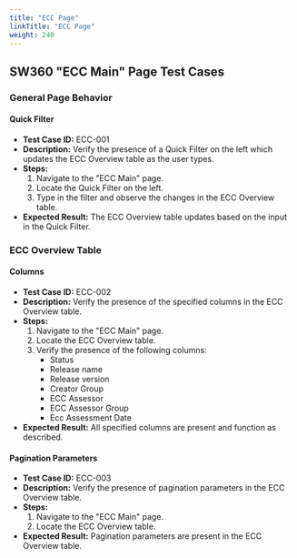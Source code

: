 ```yaml
---
title: "ECC Page"
linkTitle: "ECC Page"
weight: 240
---
```


## SW360 "ECC Main" Page Test Cases

### General Page Behavior

#### Quick Filter
- **Test Case ID:** ECC-001
- **Description:** Verify the presence of a Quick Filter on the left which updates the ECC Overview table as the user types.
- **Steps:**
    1. Navigate to the "ECC Main" page.
    2. Locate the Quick Filter on the left.
    3. Type in the filter and observe the changes in the ECC Overview table.
- **Expected Result:** The ECC Overview table updates based on the input in the Quick Filter.

### ECC Overview Table

#### Columns
- **Test Case ID:** ECC-002
- **Description:** Verify the presence of the specified columns in the ECC Overview table.
- **Steps:**
    1. Navigate to the "ECC Main" page.
    2. Locate the ECC Overview table.
    3. Verify the presence of the following columns:
        - Status
        - Release name
        - Release version
        - Creator Group
        - ECC Assessor
        - ECC Assessor Group
        - Ecc Assessment Date
- **Expected Result:** All specified columns are present and function as described.

#### Pagination Parameters
- **Test Case ID:** ECC-003
- **Description:** Verify the presence of pagination parameters in the ECC Overview table.
- **Steps:**
    1. Navigate to the "ECC Main" page.
    2. Locate the ECC Overview table.
- **Expected Result:** Pagination parameters are present in the ECC Overview table.
